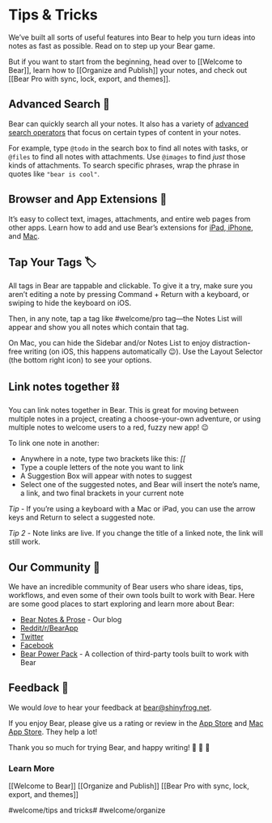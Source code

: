 # Tips & Tricks
We’ve built all sorts of useful features into Bear to help you turn ideas into notes as fast as possible. Read on to step up your Bear game.

But if you want to start from the beginning, head over to [[Welcome to Bear]], learn how to [[Organize and Publish]] your notes, and check out [[Bear Pro with sync, lock, export, and themes]].

## Advanced Search 🔎
Bear can quickly search all your notes. It also has a variety of [advanced search operators](http://www.bear-writer.com/faq//Advanced%20search%20options%20in%20Bear/) that focus on certain types of content in your notes.

For example, type `@todo` in the search box to find all notes with tasks, or `@files` to find all notes with attachments. Use `@images` to find _just_ those kinds of attachments. To search specific phrases, wrap the phrase in quotes like  `"bear is cool"`. 

## Browser and App Extensions 🧩
It’s easy to collect text, images, attachments, and entire web pages from other apps. Learn how to add and use Bear’s extensions for [iPad, iPhone](http://www.bear-writer.com/faq//Extensions/iOS%20App%20Extension/), and [Mac](http://www.bear-writer.com/faq//Extensions/Browser%20extensions/).

## Tap Your Tags 🏷
All tags in Bear are tappable and clickable. To give it a try, make sure you aren’t editing a note by pressing Command + Return with a keyboard, or swiping to hide the keyboard on iOS.

Then, in any note, tap a tag like #welcome/pro tag—the Notes List will appear and show you all notes which contain that tag.

On Mac, you can hide the Sidebar and/or Notes List to enjoy distraction-free writing (on iOS, this happens automatically 😉). Use the Layout Selector (the bottom right icon) to see your options.

## Link notes together ⛓
You can link notes together in Bear. This is great for moving between multiple notes in a project, creating a choose-your-own adventure, or using multiple notes to welcome users to a red, fuzzy new app! 😉

To link one note in another:

* Anywhere in a note, type two brackets like this: *[[*
* Type a couple letters of the note you want to link
* A Suggestion Box will appear with notes to suggest
* Select one of the suggested notes, and Bear will insert the note’s name, a link, and two final brackets in your current note

*Tip* - If you’re using a keyboard with a Mac or iPad, you can use the arrow keys and Return to select a suggested note.

*Tip 2* - Note links are live. If you change the title of a linked note, the link will still work.

## Our Community 👥
We have an incredible community of Bear users who share ideas, tips, workflows, and even some of their own tools built to work with Bear. Here are some good places to start exploring and learn more about Bear:

* [Bear Notes & Prose](https://blog.bear.app) - Our blog
* [Reddit/r/BearApp](https://reddit.com/r/BearApp)
* [Twitter](https://twitter.com/BearNotesApp)
* [Facebook](https://www.facebook.com/BearNotes/)
* [Bear Power Pack](https://github.com/sbusso/Bear-Power-Pack/blob/master/README.md) - A collection of third-party tools built to work with Bear

## Feedback 💬
We would *love* to hear your feedback at [bear@shinyfrog.net](mailto:bear@shinyfrog.net). 

If you enjoy Bear, please give us a rating or review in the [App Store](https://itunes.apple.com/us/app/bear/id1016366447) and [Mac App Store](https://itunes.apple.com/us/app/bear/id1091189122). They help a lot!

Thank you so much for trying Bear, and happy writing!
🎉 🐻 🎉

### Learn More
[[Welcome to Bear]]
[[Organize and Publish]]
[[Bear Pro with sync, lock, export, and themes]]

#welcome/tips and tricks# #welcome/organize